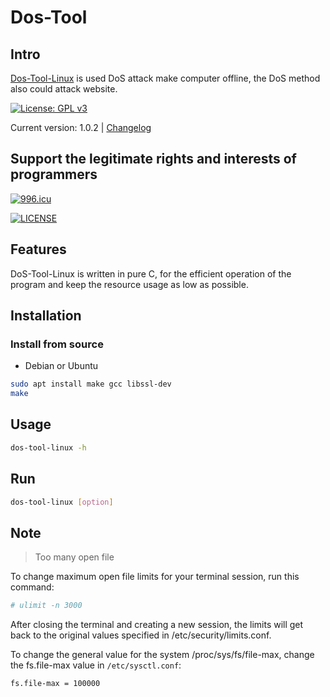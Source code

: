 # Dos-Tool

## Intro

[Dos-Tool-Linux](https://github.com/rikonaka/DoS-Tool-Linux) is used DoS attack make computer offline, the DoS method also could attack website.

[![License: GPL v3](https://img.shields.io/badge/License-GPLv3-blue.svg)](https://www.gnu.org/licenses/gpl-3.0)

Current version: 1.0.2 | [Changelog](CHANGELOG.md)

## Support the legitimate rights and interests of programmers

[![996.icu](https://img.shields.io/badge/link-996.icu-red.svg)](https://996.icu)

[![LICENSE](https://img.shields.io/badge/license-NPL%20(The%20996%20Prohibited%20License)-blue.svg)](https://github.com/996icu/996.ICU/blob/master/LICENSE)

## Features

DoS-Tool-Linux is written in pure C, for the efficient operation of the program and keep the resource usage as low as possible.

## Installation

### Install from source

- Debian or Ubuntu

```bash
sudo apt install make gcc libssl-dev
make
```

## Usage

```bash
dos-tool-linux -h
```

## Run

```bash
dos-tool-linux [option]
```

## Note

> Too many open file

To change maximum open file limits for your terminal session, run this command:

```bash
# ulimit -n 3000
```

After closing the terminal and creating a new session, the limits will get back to the original values specified in /etc/security/limits.conf.

To change the general value for the system /proc/sys/fs/file-max, change the fs.file-max value in `/etc/sysctl.conf`:

```bash
fs.file-max = 100000
```
